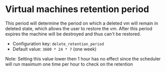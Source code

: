 # Virtual machines retention period

This period will determine the period on which a deleted vm will remain in deleted state, which allows the user to restore the vm. After this period expires the machine will be destroyed and thus can't be restored.

- Configuration key: `delete_retention_period`
- Default value: `3600 * 24 * 7` (one week)

Note: Setting this value lower then 1 hour has no effect since the scheduler will run maximum one time per hour to check on the retention

